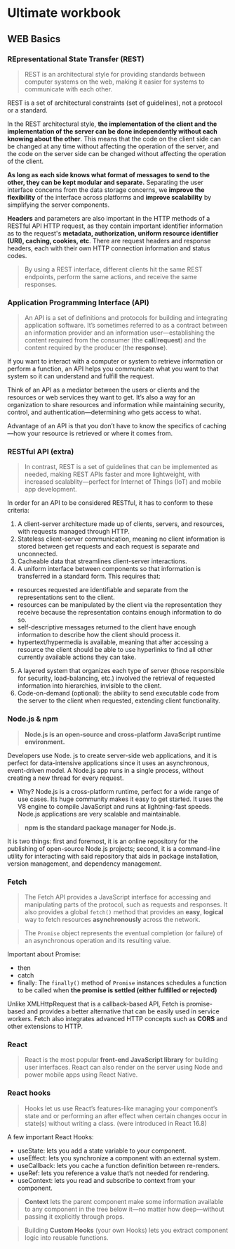 # Ultimate workbook

## WEB Basics

### REpresentational State Transfer (REST)
> REST is an architectural style for providing standards between computer systems on the web, making it easier for systems to communicate with each other.

REST is a set of architectural constraints (set of guidelines), not a protocol or a standard.

In the REST architectural style, **the implementation of the client and the implementation of the server can be done independently without each knowing about the other**. This means that the code on the client side can be changed at any time without affecting the operation of the server, and the code on the server side can be changed without affecting the operation of the client.

**As long as each side knows what format of messages to send to the other, they can be kept modular and separate.**
Separating the user interface concerns from the data storage concerns, we **improve the flexibility** of the interface across platforms and **improve scalability** by simplifying the server components.

**Headers** and parameters are also important in the HTTP methods of a RESTful API HTTP request, as they contain important identifier information as to the request's **metadata, authorization, uniform resource identifier (URI), caching, cookies, etc**. There are request headers and response headers, each with their own HTTP connection information and status codes.

> By using a REST interface, different clients hit the same REST endpoints, perform the same actions, and receive the same responses.


### Application Programming Interface (API)
> An API is a set of definitions and protocols for building and integrating application software. It’s sometimes referred to as a contract between an information provider and an information user—establishing the content required from the consumer (the **call**/**request**) and the content required by the producer (the **response**).

If you want to interact with a computer or system to retrieve information or perform a function, an API helps you communicate what you want to that system so it can understand and fulfill the request.

Think of an API as a mediator between the users or clients and the resources or web services they want to get. It’s also a way for an organization to share resources and information while maintaining security, control, and authentication—determining who gets access to what. 

Advantage of an API is that you don’t have to know the specifics of caching—how your resource is retrieved or where it comes from.


### RESTful API (extra)
> In contrast, REST is a set of guidelines that can be implemented as needed, making REST APIs faster and more lightweight, with increased scalablity—perfect for Internet of Things (IoT) and mobile app development.

In order for an API to be considered RESTful, it has to conform to these criteria:

1. A client-server architecture made up of clients, servers, and resources, with requests managed through HTTP.
2. Stateless client-server communication, meaning no client information is stored between get requests and each request is separate and unconnected.
3. Cacheable data that streamlines client-server interactions.
4. A uniform interface between components so that information is transferred in a standard form. This requires that:
  - resources requested are identifiable and separate from the representations sent to the client.
  - resources can be manipulated by the client via the representation they receive because the representation contains enough information to do so.
  - self-descriptive messages returned to the client have enough information to describe how the client should process it.
  - hypertext/hypermedia is available, meaning that after accessing a resource the client should be able to use hyperlinks to find all other currently available actions they can take.
5. A layered system that organizes each type of server (those responsible for security, load-balancing, etc.) involved the retrieval of requested information into hierarchies, invisible to the client.
6. Code-on-demand (optional): the ability to send executable code from the server to the client when requested, extending client functionality.


### Node.js & npm
> **Node.js is an open-source and cross-platform JavaScript runtime environment.**

Developers use Node. js to create server-side web applications, and it is perfect for data-intensive applications since it uses an asynchronous, event-driven model.
A Node.js app runs in a single process, without creating a new thread for every request.

- Why?
Node.js is a cross-platform runtime, perfect for a wide range of use cases. Its huge community makes it easy to get started. It uses the V8 engine to compile JavaScript and runs at lightning-fast speeds. Node.js applications are very scalable and maintainable.

> **npm is the standard package manager for Node.js.**

It is two things: first and foremost, it is an online repository for the publishing of open-source Node.js projects; second, it is a command-line utility for interacting with said repository that aids in package installation, version management, and dependency management.


### Fetch
> The Fetch API provides a JavaScript interface for accessing and manipulating parts of the protocol, such as requests and responses. It also provides a global `fetch()` method that provides an **easy**, **logical** way to fetch resources **asynchronously** across the network.

> The `Promise` object represents the eventual completion (or failure) of an asynchronous operation and its resulting value.

Important about Promise:
  - then
  - catch
  - finally: The `finally()` method of `Promise` instances schedules a function to be called when **the promise is settled (either fulfilled or rejected)**

Unlike XMLHttpRequest that is a callback-based API, Fetch is promise-based and provides a better alternative that can be easily used in service workers. Fetch also integrates advanced HTTP concepts such as **CORS** and other extensions to HTTP.


### React
> React is the most popular **front-end JavaScript library** for building user interfaces. React can also render on the server using Node and power mobile apps using React Native.


### React hooks
> Hooks let us use React’s features-like managing your component’s state and or performing an after effect when certain changes occur in state(s) without writing a class. (were introduced in React 16.8)

A few important React Hooks:
  - useState: lets you add a state variable to your component.
  - useEffect: lets you synchronize a component with an external system.
  - useCallback: lets you cache a function definition between re-renders.
  - useRef: lets you reference a value that’s not needed for rendering.
  - useContext: lets you read and subscribe to context from your component.

> **Context** lets the parent component make some information available to any component in the tree below it—no matter how deep—without passing it explicitly through props.

> Building **Custom Hooks** (your own Hooks) lets you extract component logic into reusable functions.

